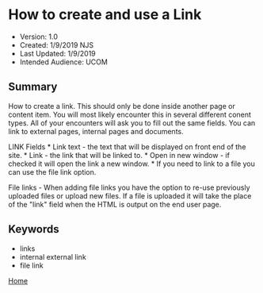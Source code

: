 # How to create and use a Link
* Version: 1.0
* Created: 1/9/2019 NJS
* Last Updated: 1/9/2019
* Intended Audience: UCOM

## Summary

How to create a link. This should only be done inside another page or content item. You will most likely encounter this in several different conent types. All of your encounters will ask you to fill out the same fields. You can link to external pages, internal pages and documents.


LINK Fields
    * Link text - the text that will be displayed on front end of the site.
    * Link - the link that will be linked to.
    * Open in new window - if checked it will open the link a new window.
    * If you need to link to a file you can use the file link option.

File links - When adding file links you have the option to re-use previously uploaded files or upload new files. If a file is uploaded it will take the place of the "link" field when the HTML is output on the end user page.


## Keywords

* links
* internal external link
* file link


[Home](https://cu-webteam.github.io/d8-platform/UCOM)

